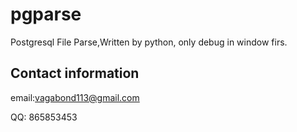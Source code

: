 # pgparse
Postgresql File Parse,Written by python, only debug in window firs.



## Contact information

email:vagabond113@gmail.com

QQ: 865853453
